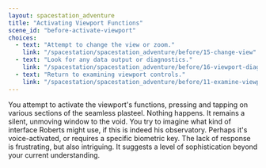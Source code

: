 ```yaml
---
layout: spacestation_adventure
title: "Activating Viewport Functions"
scene_id: "before-activate-viewport"
choices:
  - text: "Attempt to change the view or zoom."
    link: "/spacestation/spacestation_adventure/before/15-change-view"
  - text: "Look for any data output or diagnostics."
    link: "/spacestation/spacestation_adventure/before/16-viewport-diagnostics"
  - text: "Return to examining viewport controls."
    link: "/spacestation/spacestation_adventure/before/11-examine-viewport-controls"
---
```


You attempt to activate the viewport's functions, pressing and tapping on various sections of the seamless plasteel. Nothing happens. It remains a silent, unmoving window to the void. You try to imagine what kind of interface Roberts might use, if this is indeed his observatory. Perhaps it's voice-activated, or requires a specific biometric key. The lack of response is frustrating, but also intriguing. It suggests a level of sophistication beyond your current understanding.
